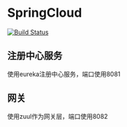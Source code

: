 # SpringCloud
[![Build Status](https://www.travis-ci.org/ruanzz/SpringCloud.svg?branch=master)](https://www.travis-ci.org/ruanzz/SpringCloud)

## 注册中心服务
 使用eureka注册中心服务，端口使用8081
 
 ## 网关
  使用zuul作为网关层，端口使用8082
